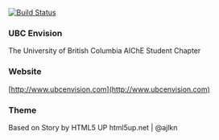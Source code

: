 [![Build Status](https://travis-ci.org/UBCEnvision/UBCEnvision.github.io.svg?branch=staging)](https://travis-ci.org/UBCEnvision/UBCEnvision.github.io)

### UBC Envision
The University of British Columbia AIChE Student Chapter

### Website
[http://www.ubcenvision.com](http://www.ubcenvision.com)

### Theme
Based on Story by HTML5 UP
html5up.net | @ajlkn